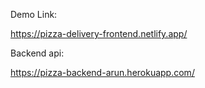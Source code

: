 Demo Link:

https://pizza-delivery-frontend.netlify.app/

Backend api:

https://pizza-backend-arun.herokuapp.com/
